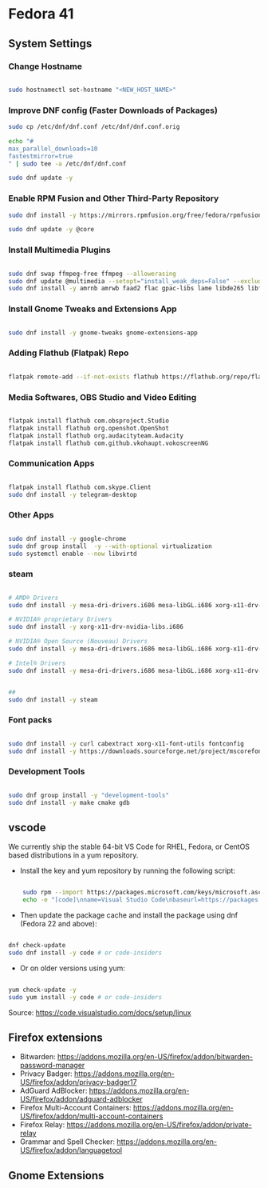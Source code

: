# Fedora 41

## System Settings

### Change Hostname

```bash

sudo hostnamectl set-hostname "<NEW_HOST_NAME>"

```

### Improve DNF config (Faster Downloads of Packages)

```bash
sudo cp /etc/dnf/dnf.conf /etc/dnf/dnf.conf.orig

echo "#
max_parallel_downloads=10
fastestmirror=true
" | sudo tee -a /etc/dnf/dnf.conf

sudo dnf update -y 

```

### Enable RPM Fusion and Other Third-Party Repository

```bash
sudo dnf install -y https://mirrors.rpmfusion.org/free/fedora/rpmfusion-free-release-$(rpm -E %fedora).noarch.rpm https://mirrors.rpmfusion.org/nonfree/fedora/rpmfusion-nonfree-release-$(rpm -E %fedora).noarch.rpm

sudo dnf update -y @core

```

### Install Multimedia Plugins

```bash

sudo dnf swap ffmpeg-free ffmpeg --allowerasing
sudo dnf update @multimedia --setopt="install_weak_deps=False" --exclude=PackageKit-gstreamer-plugin
sudo dnf install -y amrnb amrwb faad2 flac gpac-libs lame libde265 libfc14audiodecoder mencoder x264 x265

```

### Install Gnome Tweaks and Extensions App

```bash

sudo dnf install -y gnome-tweaks gnome-extensions-app

```

### Adding Flathub (Flatpak) Repo

```bash

flatpak remote-add --if-not-exists flathub https://flathub.org/repo/flathub.flatpakrepo

```

### Media Softwares, OBS Studio and Video Editing

```bash

flatpak install flathub com.obsproject.Studio
flatpak install flathub org.openshot.OpenShot
flatpak install flathub org.audacityteam.Audacity
flatpak install flathub com.github.vkohaupt.vokoscreenNG

```

### Communication Apps

```bash

flatpak install flathub com.skype.Client
sudo dnf install -y telegram-desktop 

```

### Other Apps

```bash

sudo dnf install -y google-chrome
sudo dnf group install  -y --with-optional virtualization
sudo systemctl enable --now libvirtd

```

### steam 

```bash

# AMD® Drivers
sudo dnf install -y mesa-dri-drivers.i686 mesa-libGL.i686 xorg-x11-drv-amdgpu

# NVIDIA® proprietary Drivers
sudo dnf install -y xorg-x11-drv-nvidia-libs.i686

# NVIDIA® Open Source (Nouveau) Drivers
sudo dnf install -y mesa-dri-drivers.i686 mesa-libGL.i686 xorg-x11-drv-nouveau

# Intel® Drivers
sudo dnf install -y mesa-dri-drivers.i686 mesa-libGL.i686 xorg-x11-drv-intel


##
sudo dnf install -y steam

```

### Font packs

```bash

sudo dnf install -y curl cabextract xorg-x11-font-utils fontconfig
sudo dnf install -y https://downloads.sourceforge.net/project/mscorefonts2/rpms/msttcore-fonts-installer-2.6-1.noarch.rpm


```

### Development Tools

```bash

sudo dnf group install -y "development-tools"
sudo dnf install -y make cmake gdb

```

## vscode

We currently ship the stable 64-bit VS Code for RHEL, Fedora, or CentOS based distributions in a yum repository.

 - Install the key and yum repository by running the following script:

``` bash

    sudo rpm --import https://packages.microsoft.com/keys/microsoft.asc
    echo -e "[code]\nname=Visual Studio Code\nbaseurl=https://packages.microsoft.com/yumrepos/vscode\nenabled=1\ngpgcheck=1\ngpgkey=https://packages.microsoft.com/keys/microsoft.asc" | sudo tee /etc/yum.repos.d/vscode.repo > /dev/null

```

 - Then update the package cache and install the package using dnf (Fedora 22 and above):

``` bash

dnf check-update
sudo dnf install -y code # or code-insiders
```

 - Or on older versions using yum:

``` bash

yum check-update -y
sudo yum install -y code # or code-insiders

```

Source: https://code.visualstudio.com/docs/setup/linux


## Firefox extensions

 - Bitwarden: https://addons.mozilla.org/en-US/firefox/addon/bitwarden-password-manager
 - Privacy Badger: https://addons.mozilla.org/en-US/firefox/addon/privacy-badger17
 - AdGuard AdBlocker: https://addons.mozilla.org/en-US/firefox/addon/adguard-adblocker
 - Firefox Multi-Account Containers: https://addons.mozilla.org/en-US/firefox/addon/multi-account-containers
 - Firefox Relay: https://addons.mozilla.org/en-US/firefox/addon/private-relay
 - Grammar and Spell Checker: https://addons.mozilla.org/en-US/firefox/addon/languagetool

## Gnome Extensions

